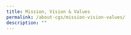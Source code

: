```yaml
---
title: Mission, Vision & Values
permalink: /about-cgs/mission-vision-values/
description: ""
---
```

